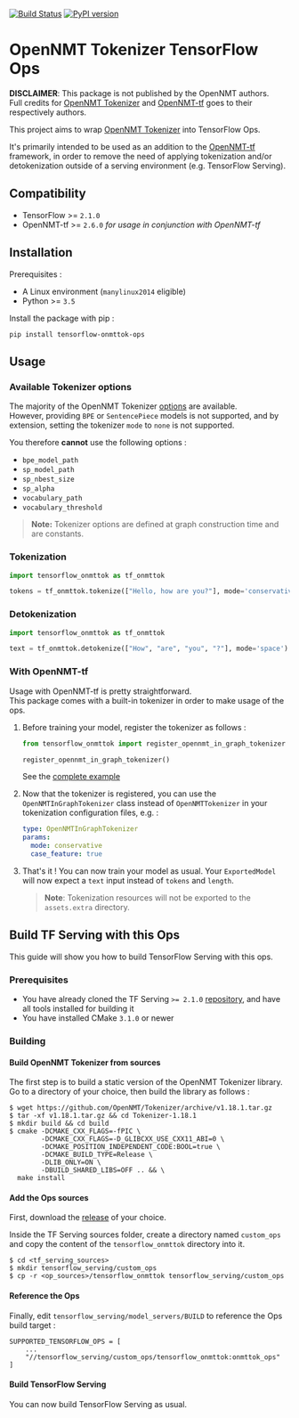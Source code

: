 [![Build Status](https://travis-ci.org/eohana/tensorflow-onmttok-ops.svg?branch=master)](https://travis-ci.org/eohana/tensorflow-onmttok-ops)
[![PyPI version](https://badge.fury.io/py/tensorflow-onmttok-ops.svg)](https://badge.fury.io/py/tensorflow-onmttok-ops)

# OpenNMT Tokenizer TensorFlow Ops

**DISCLAIMER**: This package is not published by the OpenNMT authors.  
Full credits for [OpenNMT Tokenizer](https://github.com/OpenNMT/Tokenizer)
and [OpenNMT-tf](https://github.com/OpenNMT/OpenNMT-tf) goes to their respectively
authors.

This project aims to wrap [OpenNMT Tokenizer](https://github.com/OpenNMT/Tokenizer)
into TensorFlow Ops.

It's primarily intended to be used as an addition to the
[OpenNMT-tf](https://github.com/OpenNMT/OpenNMT-tf) framework,
in order to remove the need of applying tokenization and/or 
detokenization outside of a serving environment (e.g. TensorFlow Serving).

## Compatibility

* TensorFlow >= `2.1.0`
* OpenNMT-tf >= `2.6.0` *for usage in conjunction with OpenNMT-tf*

## Installation

Prerequisites :

* A Linux environment (`manylinux2014` eligible)
* Python >= `3.5`

Install the package with pip :

```shell script
pip install tensorflow-onmttok-ops
```

## Usage

### Available Tokenizer options

The majority of the OpenNMT Tokenizer
[options](https://github.com/OpenNMT/Tokenizer/blob/master/docs/options.md)
are available.  
However, providing `BPE` or `SentencePiece` models is not supported,
and by extension, setting the tokenizer `mode` to `none` is not supported.

You therefore **cannot** use the following options :

* `bpe_model_path`
* `sp_model_path`
* `sp_nbest_size`
* `sp_alpha`
* `vocabulary_path`
* `vocabulary_threshold`

> **Note:** Tokenizer options are defined at graph construction time
> and are constants.

### Tokenization

```python
import tensorflow_onmttok as tf_onmttok

tokens = tf_onmttok.tokenize(["Hello, how are you?"], mode='conservative')
```

### Detokenization

```python
import tensorflow_onmttok as tf_onmttok

text = tf_onmttok.detokenize(["How", "are", "you", "?"], mode='space')
```

### With OpenNMT-tf

Usage with OpenNMT-tf is pretty straightforward.  
This package comes with a built-in tokenizer 
in order to make usage of the ops.

1. Before training your model, register the tokenizer as follows :

    ```python
    from tensorflow_onmttok import register_opennmt_in_graph_tokenizer
    
    register_opennmt_in_graph_tokenizer()
    ```

    See the [complete example](examples/onmt_tf_training.py)

2. Now that the tokenizer is registered, you can use the 
`OpenNMTInGraphTokenizer` class instead of `OpenNMTTokenizer` in your 
tokenization configuration files, e.g. :

    ```yaml
    type: OpenNMTInGraphTokenizer
    params:
      mode: conservative
      case_feature: true
    ```

3. That's it ! You can now train your model as usual. 
Your `ExportedModel` will now expect a `text` 
input instead of `tokens` and `length`.

    > **Note**: Tokenization resources will not be exported
      to the `assets.extra` directory.

## Build TF Serving with this Ops

This guide will show you how to build TensorFlow Serving
with this ops.

### Prerequisites

* You have already cloned the
TF Serving `>= 2.1.0` [repository](https://github.com/tensorflow/serving),
and have all tools installed for building it
* You have installed CMake `3.1.0` or newer

### Building

#### Build OpenNMT Tokenizer from sources

The first step is to build a static version of the
OpenNMT Tokenizer library.  
Go to a directory of your choice, then build the library as follows :

```shell script
$ wget https://github.com/OpenNMT/Tokenizer/archive/v1.18.1.tar.gz
$ tar -xf v1.18.1.tar.gz && cd Tokenizer-1.18.1
$ mkdir build && cd build
$ cmake -DCMAKE_CXX_FLAGS=-fPIC \
        -DCMAKE_CXX_FLAGS=-D_GLIBCXX_USE_CXX11_ABI=0 \
        -DCMAKE_POSITION_INDEPENDENT_CODE:BOOL=true \
        -DCMAKE_BUILD_TYPE=Release \
        -DLIB_ONLY=ON \
        -DBUILD_SHARED_LIBS=OFF .. && \
  make install
```

#### Add the Ops sources

First, download the 
[release](https://github.com/eohana/tensorflow-onmttok-ops/releases)
of your choice.

Inside the TF Serving sources folder, create a directory
named `custom_ops` and copy the content of the `tensorflow_onmttok`
directory into it.

```shell script
$ cd <tf_serving_sources>
$ mkdir tensorflow_serving/custom_ops
$ cp -r <op_sources>/tensorflow_onmttok tensorflow_serving/custom_ops
```

#### Reference the Ops

Finally, edit `tensorflow_serving/model_servers/BUILD` to reference 
the Ops build target :

```shell script
SUPPORTED_TENSORFLOW_OPS = [
    ...
    "//tensorflow_serving/custom_ops/tensorflow_onmttok:onmttok_ops"
]
```

#### Build TensorFlow Serving

You can now build TensorFlow Serving as usual.
